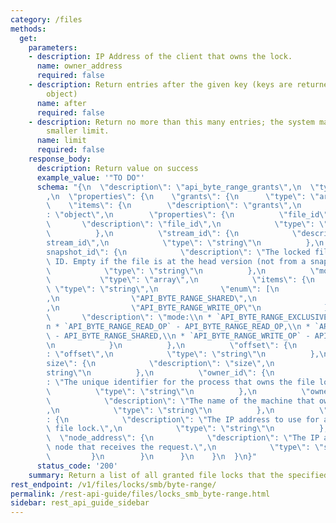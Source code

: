 ```yaml
---
category: /files
methods:
  get:
    parameters:
    - description: IP Address of the client that owns the lock.
      name: owner_address
      required: false
    - description: Return entries after the given key (keys are returned in the paging
        object)
      name: after
      required: false
    - description: Return no more than this many entries; the system may choose a
        smaller limit.
      name: limit
      required: false
    response_body:
      description: Return value on success
      example_value: '"TO DO"'
      schema: "{\n  \"description\": \"api_byte_range_grants\",\n  \"type\": \"object\"\
        ,\n  \"properties\": {\n    \"grants\": {\n      \"type\": \"array\",\n  \
        \    \"items\": {\n        \"description\": \"grants\",\n        \"type\"\
        : \"object\",\n        \"properties\": {\n          \"file_id\": {\n     \
        \       \"description\": \"file_id\",\n            \"type\": \"string\"\n\
        \          },\n          \"stream_id\": {\n            \"description\": \"\
        stream_id\",\n            \"type\": \"string\"\n          },\n          \"\
        snapshot_id\": {\n            \"description\": \"The locked file's snapshot\
        \ ID. Empty if the file is at the head version (not from a snapshot).\",\n\
        \            \"type\": \"string\"\n          },\n          \"mode\": {\n \
        \           \"type\": \"array\",\n            \"items\": {\n             \
        \ \"type\": \"string\",\n              \"enum\": [\n                \"API_BYTE_RANGE_EXCLUSIVE\"\
        ,\n                \"API_BYTE_RANGE_SHARED\",\n                \"API_BYTE_RANGE_READ_OP\"\
        ,\n                \"API_BYTE_RANGE_WRITE_OP\"\n              ],\n       \
        \       \"description\": \"mode:\\n * `API_BYTE_RANGE_EXCLUSIVE` - API_BYTE_RANGE_EXCLUSIVE,\\\
        n * `API_BYTE_RANGE_READ_OP` - API_BYTE_RANGE_READ_OP,\\n * `API_BYTE_RANGE_SHARED`\
        \ - API_BYTE_RANGE_SHARED,\\n * `API_BYTE_RANGE_WRITE_OP` - API_BYTE_RANGE_WRITE_OP\"\
        \n            }\n          },\n          \"offset\": {\n            \"description\"\
        : \"offset\",\n            \"type\": \"string\"\n          },\n          \"\
        size\": {\n            \"description\": \"size\",\n            \"type\": \"\
        string\"\n          },\n          \"owner_id\": {\n            \"description\"\
        : \"The unique identifier for the process that owns the file lock.\",\n  \
        \          \"type\": \"string\"\n          },\n          \"owner_name\": {\n\
        \            \"description\": \"The name of the machine that owns the lock.\"\
        ,\n            \"type\": \"string\"\n          },\n          \"owner_address\"\
        : {\n            \"description\": \"The IP address to use for acquiring the\
        \ file lock.\",\n            \"type\": \"string\"\n          },\n        \
        \  \"node_address\": {\n            \"description\": \"The IP address of the\
        \ node that receives the request.\",\n            \"type\": \"string\"\n \
        \         }\n        }\n      }\n    }\n  }\n}"
      status_code: '200'
    summary: Return a list of all granted file locks that the specified machine owns.
rest_endpoint: /v1/files/locks/smb/byte-range/
permalink: /rest-api-guide/files/locks_smb_byte-range.html
sidebar: rest_api_guide_sidebar
---
```

